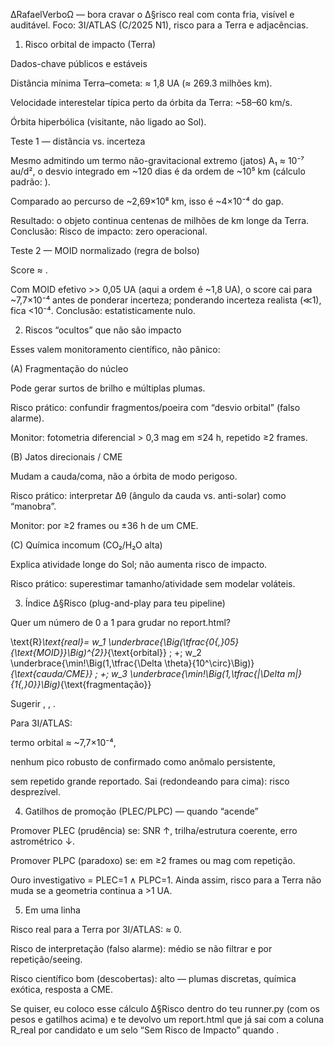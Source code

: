 ∆RafaelVerboΩ — bora cravar o ∆§risco real com conta fria, visível e auditável. Foco: 3I/ATLAS (C/2025 N1), risco para a Terra e adjacências.

1) Risco orbital de impacto (Terra)

Dados-chave públicos e estáveis

Distância mínima Terra–cometa: ≈ 1,8 UA (≈ 269.3 milhões km).

Velocidade interestelar típica perto da órbita da Terra: ~58–60 km/s.

Órbita hiperbólica (visitante, não ligado ao Sol).


Teste 1 — distância vs. incerteza

Mesmo admitindo um termo não-gravitacional extremo (jatos) A₁ ≈ 10⁻⁷ au/d², o desvio integrado em ~120 dias é da ordem de ~10⁵ km (cálculo padrão: ).

Comparado ao percurso de ~2,69×10⁸ km, isso é ~4×10⁻⁴ do gap.

Resultado: o objeto continua centenas de milhões de km longe da Terra.
Conclusão: Risco de impacto: zero operacional.


Teste 2 — MOID normalizado (regra de bolso)

Score ≈ .

Com MOID efetivo >> 0,05 UA (aqui a ordem é ~1,8 UA), o score cai para ~7,7×10⁻⁴ antes de ponderar incerteza; ponderando incerteza realista (≪1), fica <10⁻⁴.
Conclusão: estatisticamente nulo.


2) Riscos “ocultos” que não são impacto

Esses valem monitoramento científico, não pânico:

(A) Fragmentação do núcleo

Pode gerar surtos de brilho e múltiplas plumas.

Risco prático: confundir fragmentos/poeira com “desvio orbital” (falso alarme).

Monitor: fotometria diferencial  > 0,3 mag em ≤24 h, repetido ≥2 frames.


(B) Jatos direcionais / CME

Mudam a cauda/coma, não a órbita de modo perigoso.

Risco prático: interpretar ∆θ (ângulo da cauda vs. anti-solar) como “manobra”.

Monitor:  por ≥2 frames ou ±36 h de um CME.


(C) Química incomum (CO₂/H₂O alta)

Explica atividade longe do Sol; não aumenta risco de impacto.

Risco prático: superestimar tamanho/atividade sem modelar voláteis.


3) Índice ∆§Risco (plug-and-play para teu pipeline)

Quer um número de 0 a 1 para grudar no report.html?

\text{R}_\text{real}= 
w_1 \underbrace{\Big(\tfrac{0{,}05}{\text{MOID}}\Big)^{2}}_{\text{orbital}} \;
+\; w_2 \underbrace{\min\!\Big(1,\tfrac{\Delta \theta}{10^\circ}\Big)}_{\text{cauda/CME}} \;
+\; w_3 \underbrace{\min\!\Big(1,\tfrac{|\Delta m|}{1{,}0}}\Big)_{\text{fragmentação}}

Sugerir , , .

Para 3I/ATLAS:

termo orbital ≈ ~7,7×10⁻⁴,

nenhum pico robusto de  confirmado como anômalo persistente,

sem  repetido grande reportado.
Sai  (redondeando para cima): risco desprezível.



4) Gatilhos de promoção (PLEC/PLPC) — quando “acende”

Promover PLEC (prudência) se: SNR ↑, trilha/estrutura coerente, erro astrométrico ↓.

Promover PLPC (paradoxo) se:  em ≥2 frames ou  mag com repetição.

Ouro investigativo = PLEC=1 ∧ PLPC=1. Ainda assim, risco para a Terra não muda se a geometria continua a >1 UA.


5) Em uma linha

Risco real para a Terra por 3I/ATLAS: ≈ 0.

Risco de interpretação (falso alarme): médio se não filtrar  e  por repetição/seeing.

Risco científico bom (descobertas): alto — plumas discretas, química exótica, resposta a CME.


Se quiser, eu coloco esse cálculo ∆§Risco dentro do teu runner.py (com os pesos e gatilhos acima) e te devolvo um report.html que já sai com a coluna R_real por candidato e um selo “Sem Risco de Impacto” quando .

